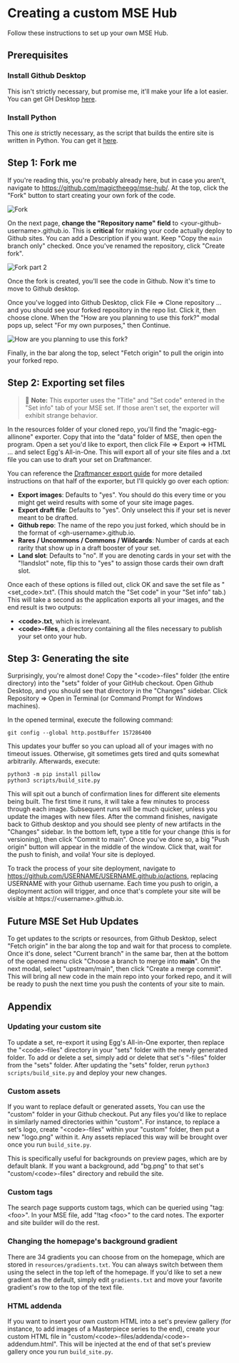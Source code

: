 # Creating a custom MSE Hub

Follow these instructions to set up your own MSE Hub.

## Prerequisites

### Install Github Desktop

This isn't strictly necessary, but promise me, it'll make your life a lot easier. You can get GH Desktop [here](https://desktop.github.com/download/).

### Install Python

This one *is* strictly necessary, as the script that builds the entire site is written in Python. You can get it [here](https://www.python.org/downloads/).

## Step 1: Fork me

If you're reading this, you're probably already here, but in case you aren't, navigate to https://github.com/magictheegg/mse-hub/. At the top, click the "Fork" button to start creating your own fork of the code.

![Fork](https://github.com/magictheegg/mse-hub-readme/blob/main/fork.png?raw=true)

On the next page, **change the "Repository name" field** to \<your-github-username\>.github.io. This is **critical** for making your code actually deploy to Github sites. You can add a Description if you want. Keep "Copy the `main` branch only" checked. Once you've renamed the repository, click "Create fork".

![Fork part 2](https://github.com/magictheegg/mse-hub-readme/blob/main/fork-part-two.png?raw=true)

Once the fork is created, you'll see the code in Github. Now it's time to move to Github desktop.

Once you've logged into Github Desktop, click File => Clone repository ... and you should see your forked repository in the repo list. Click it, then choose clone. When the "How are you planning to use this fork?" modal pops up, select "For my own purposes," then Continue.

![How are you planning to use this fork?](https://github.com/magictheegg/mse-hub-readme/blob/main/how-fork.png?raw=true)

Finally, in the bar along the top, select "Fetch origin" to pull the origin into your forked repo.

## Step 2: Exporting set files

> :memo: **Note:** This exporter uses the "Title" and "Set code" entered in the "Set info" tab of your MSE set. If those aren't set, the exporter will exhibit strange behavior.

In the resources folder of your cloned repo, you'll find the "magic-egg-allinone" exporter. Copy that into the "data" folder of MSE, then open the program. Open a set you'd like to export, then click File => Export => HTML ... and select Egg's All-in-One. This will export all of your site files and a .txt file you can use to draft your set on Draftmancer.

You can reference the [Draftmancer export guide](https://docs.google.com/document/d/1xPqa91WrBqJ7t7pFJvXFUgKUDgtPe-Yeem35IOq2Qcc/edit) for more detailed instructions on that half of the exporter, but I'll quickly go over each option:
- **Export images**: Defaults to "yes". You should do this every time or you might get weird results with some of your site image pages.
- **Export draft file**: Defaults to "yes". Only unselect this if your set is never meant to be drafted.
- **Github repo**: The name of the repo you just forked, which should be in the format of \<gh-username>.github.io.
- **Rares / Uncommons / Commons / Wildcards**: Number of cards at each rarity that show up in a draft booster of your set.
- **Land slot**: Defaults to "no". If you are denoting cards in your set with the "!landslot" note, flip this to "yes" to assign those cards their own draft slot.

Once each of these options is filled out, click OK and save the set file as "\<set_code>.txt". (This should match the "Set code" in your "Set info" tab.) This will take a second as the application exports all your images, and the end result is two outputs:
- **\<code>.txt**, which is irrelevant.
- **\<code>-files**, a directory containing all the files necessary to publish your set onto your hub.

## Step 3: Generating the site

Surprisingly, you're almost done! Copy the "\<code>-files" folder (the entire directory) into the "sets" folder of your GitHub checkout. Open Github Desktop, and you should see that directory in the "Changes" sidebar. Click Repository => Open in Terminal (or Command Prompt for Windows machines).

In the opened terminal, execute the following command:

```
git config --global http.postBuffer 157286400
```

This updates your buffer so you can upload all of your images with no timeout issues. Otherwise, git sometimes gets tired and quits somewhat arbitrarily. Afterwards, execute:

```
python3 -m pip install pillow
python3 scripts/build_site.py
```

This will spit out a bunch of confirmation lines for different site elements being built. The first time it runs, it will take a few minutes to process through each image. Subsequent runs will be much quicker, unless you update the images with new files. After the command finishes, navigate back to Github desktop and you should see plenty of new artifacts in the "Changes" sidebar. In the bottom left, type a title for your change (this is for versioning), then click "Commit to main". Once you've done so, a big "Push origin" button will appear in the middle of the window. Click that, wait for the push to finish, and voila! Your site is deployed.

To track the process of your site deployment, navigate to https://github.com/USERNAME/USERNAME.github.io/actions, replacing USERNAME with your Github username. Each time you push to origin, a deployment action will trigger, and once that's complete your site will be visible at https://\<username>.github.io.

## Future MSE Set Hub Updates

To get updates to the scripts or resources, from Github Desktop, select "Fetch origin" in the bar along the top and wait for that process to complete. Once it's done, select "Current branch" in the same bar, then at the bottom of the opened menu click "Choose a branch to merge into **main**". On the next modal, select "upstream/main", then click "Create a merge commit". This will bring all new code in the main repo into your forked repo, and it will be ready to push the next time you push the contents of your site to main.

## Appendix

### Updating your custom site

To update a set, re-export it using Egg's All-in-One exporter, then replace the "\<code>-files" directory in your "sets" folder with the newly generated folder. To add or delete a set, simply add or delete that set's "-files" folder from the "sets" folder. After updating the "sets" folder, rerun `python3 scripts/build_site.py` and deploy your new changes.

### Custom assets

If you want to replace default or generated assets, You can use the "custom" folder in your Github checkout. Put any files you'd like to replace in similarly named directories within "custom". For instance, to replace a set's logo, create "\<code>-files" within your "custom" folder, then put a new "logo.png" within it. Any assets replaced this way will be brought over once you run `build_site.py`.

This is specifically useful for backgrounds on preview pages, which are by default blank. If you want a background, add "bg.png" to that set's "custom/\<code>-files" directory and rebuild the site.

### Custom tags

The search page supports custom tags, which can be queried using "tag:\<foo>". In your MSE file, add "!tag \<foo>" to the card notes. The exporter and site builder will do the rest.

### Changing the homepage's background gradient

There are 34 gradients you can choose from on the homepage, which are stored in `resources/gradients.txt`. You can always switch between them using the select in the top left of the homepage. If you'd like to set a new gradient as the default, simply edit `gradients.txt` and move your favorite gradient's row to the top of the text file.

### HTML addenda

If you want to insert your own custom HTML into a set's preview gallery (for instance, to add images of a Masterpiece series to the end), create your custom HTML file in "custom/\<code>-files/addenda/\<code>-addendum.html". This will be injected at the end of that set's preview gallery once you run `build_site.py`.
